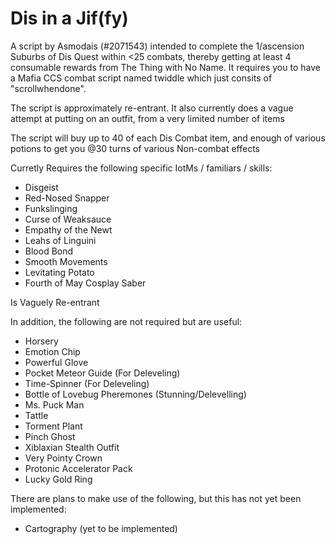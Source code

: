 # Dis in a Jif(fy)

A script by Asmodais (#2071543) intended to complete the 1/ascension Suburbs of Dis Quest within <25 combats, thereby getting at least 4 consumable rewards from The Thing with No Name. It requires you to have a Mafia CCS combat script named twiddle which just consits of "scrollwhendone". 

The script is approximately re-entrant. It also currently does a vague attempt at putting on an outfit, from a very limited number of items

The script will buy up to 40 of each Dis Combat item, and enough of various potions to get you @30 turns of various Non-combat effects

Curretly Requires the following specific IotMs / familiars / skills:

* Disgeist
* Red-Nosed Snapper
* Funkslinging
* Curse of Weaksauce
* Empathy of the Newt
* Leahs of Linguini
* Blood Bond
* Smooth Movements
* Levitating Potato
* Fourth of May Cosplay Saber

Is Vaguely Re-entrant

In addition, the following are not required but are useful:

* Horsery
* Emotion Chip
* Powerful Glove
* Pocket Meteor Guide (For Deleveling)
* Time-Spinner (For Deleveling)
* Bottle of Lovebug Pheremones (Stunning/Delevelling)
* Ms. Puck Man
* Tattle
* Torment Plant
* Pinch Ghost 
* Xiblaxian Stealth Outfit
* Very Pointy Crown
* Protonic Accelerator Pack
* Lucky Gold Ring

There are plans to make use of the following, but this has not yet been implemented:

* Cartography (yet to be implemented)